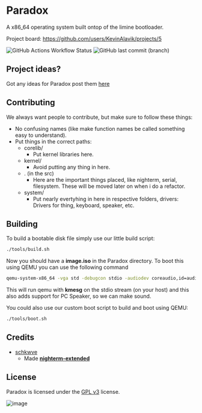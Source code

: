 # Paradox
A x86_64 operating system built ontop of the limine bootloader.

Project board: https://github.com/users/KevinAlavik/projects/5

![GitHub Actions Workflow Status](https://img.shields.io/github/actions/workflow/status/KevinAlavik/Paradox/main.yml?branch=main&label=Daily%20ISO%20Build)
![GitHub last commit (branch)](https://img.shields.io/github/last-commit/kevinalavik/paradox/main?label=Last%20Commit)

## Project ideas?
Got any ideas for Paradox post them [here](https://github.com/KevinAlavik/Paradox/discussions)

## Contributing
We always want people to contribute, but make sure to follow these things:
- No confusing names (like make function names be called something easy to understand).
- Put things in the correct paths:
  - corelib/
     - Put kernel libraries here.
  - kernel/
     - Avoid putting any thing in here.
  - . (in the src)
     - Here are the important things placed, like nighterm, serial, filesystem. These will be moved later on when i do a refactor.
  - system/
     -  Put nearly evertyhing in here in respective folders, drivers: Drivers for thing, keyboard, speaker, etc.

## Building
To build a bootable disk file simply use our little build script:
```bash
./tools/build.sh
```
Now you should have a **image.iso** in the Paradox directory. To boot this using QEMU you can use the following command
```bash
qemu-system-x86_64 -vga std -debugcon stdio -audiodev coreaudio,id=audio0 -machine pcspk-audiodev=audio0 -hda image.iso
```
This will run qemu with **kmesg** on the stdio stream (on your host) and this also adds support for PC Speaker, so we can make sound.

You could also use our custom boot script to build and boot using QEMU:
```bash
./tools/boot.sh
```
## Credits

- [schkwve](https://github.com/schkwve)
  - Made [**nighterm-extended**](https://github.com/schkwve/nighterm-extended)

## License
Paradox is licensed under the [GPL v3](https://www.gnu.org/licenses/gpl-3.0.html) license. 

![image](https://github.com/KevinAlavik/Paradox/assets/95900603/eff41817-8071-407a-9b8b-942928756c33)

